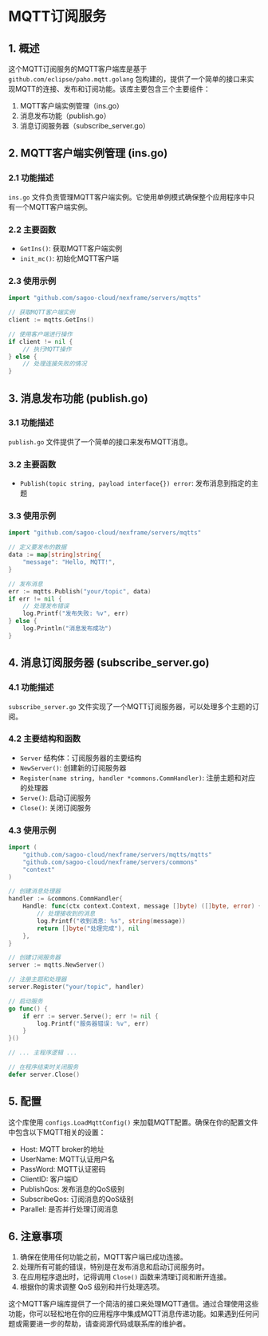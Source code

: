 # MQTT订阅服务

## 1. 概述

这个MQTT订阅服务的MQTT客户端库是基于 `github.com/eclipse/paho.mqtt.golang` 包构建的，提供了一个简单的接口来实现MQTT的连接、发布和订阅功能。该库主要包含三个主要组件：

1. MQTT客户端实例管理（ins.go）
2. 消息发布功能（publish.go）
3. 消息订阅服务器（subscribe_server.go）

## 2. MQTT客户端实例管理 (ins.go)

### 2.1 功能描述

`ins.go` 文件负责管理MQTT客户端实例。它使用单例模式确保整个应用程序中只有一个MQTT客户端实例。

### 2.2 主要函数

- `GetIns()`: 获取MQTT客户端实例
- `init_mc()`: 初始化MQTT客户端

### 2.3 使用示例

```go
import "github.com/sagoo-cloud/nexframe/servers/mqtts"

// 获取MQTT客户端实例
client := mqtts.GetIns()

// 使用客户端进行操作
if client != nil {
    // 执行MQTT操作
} else {
    // 处理连接失败的情况
}
```

## 3. 消息发布功能 (publish.go)

### 3.1 功能描述

`publish.go` 文件提供了一个简单的接口来发布MQTT消息。

### 3.2 主要函数

- `Publish(topic string, payload interface{}) error`: 发布消息到指定的主题

### 3.3 使用示例

```go
import "github.com/sagoo-cloud/nexframe/servers/mqtts"

// 定义要发布的数据
data := map[string]string{
    "message": "Hello, MQTT!",
}

// 发布消息
err := mqtts.Publish("your/topic", data)
if err != nil {
    // 处理发布错误
    log.Printf("发布失败: %v", err)
} else {
    log.Println("消息发布成功")
}
```

## 4. 消息订阅服务器 (subscribe_server.go)

### 4.1 功能描述

`subscribe_server.go` 文件实现了一个MQTT订阅服务器，可以处理多个主题的订阅。

### 4.2 主要结构和函数

- `Server` 结构体：订阅服务器的主要结构
- `NewServer()`: 创建新的订阅服务器
- `Register(name string, handler *commons.CommHandler)`: 注册主题和对应的处理器
- `Serve()`: 启动订阅服务
- `Close()`: 关闭订阅服务

### 4.3 使用示例

```go
import (
    "github.com/sagoo-cloud/nexframe/servers/mqtts/mqtts"
    "github.com/sagoo-cloud/nexframe/servers/commons"
    "context"
)

// 创建消息处理器
handler := &commons.CommHandler{
    Handle: func(ctx context.Context, message []byte) ([]byte, error) {
        // 处理接收到的消息
        log.Printf("收到消息: %s", string(message))
        return []byte("处理完成"), nil
    },
}

// 创建订阅服务器
server := mqtts.NewServer()

// 注册主题和处理器
server.Register("your/topic", handler)

// 启动服务
go func() {
    if err := server.Serve(); err != nil {
        log.Printf("服务器错误: %v", err)
    }
}()

// ... 主程序逻辑 ...

// 在程序结束时关闭服务
defer server.Close()
```

## 5. 配置

这个库使用 `configs.LoadMqttConfig()` 来加载MQTT配置。确保在你的配置文件中包含以下MQTT相关的设置：

- Host: MQTT broker的地址
- UserName: MQTT认证用户名
- PassWord: MQTT认证密码
- ClientID: 客户端ID
- PublishQos: 发布消息的QoS级别
- SubscribeQos: 订阅消息的QoS级别
- Parallel: 是否并行处理订阅消息

## 6. 注意事项

1. 确保在使用任何功能之前，MQTT客户端已成功连接。
2. 处理所有可能的错误，特别是在发布消息和启动订阅服务时。
3. 在应用程序退出时，记得调用 `Close()` 函数来清理订阅和断开连接。
4. 根据你的需求调整 QoS 级别和并行处理选项。


这个MQTT客户端库提供了一个简洁的接口来处理MQTT通信。通过合理使用这些功能，你可以轻松地在你的应用程序中集成MQTT消息传递功能。如果遇到任何问题或需要进一步的帮助，请查阅源代码或联系库的维护者。